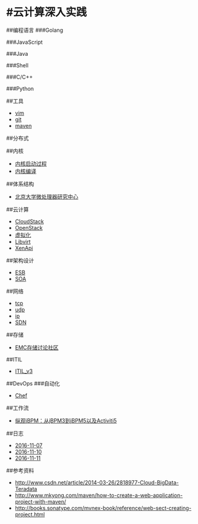 #云计算深入实践
=====

##编程语言
###Golang

###JavaScript

###Java

###Shell

###C/C++

###Python

##工具
* [vim](./vim.md)
* [git](./工具实用.md)
* [maven](./maven.md)

##分布式

##内核
* [内核启动过程](./内核启动过程.md)
* [内核编译](./内核编译.md)

##体系结构
* [北京大学微处理器研究中心](http://mprc.pku.edu.cn/index.htm)


##云计算
* [CloudStack](./cloudstack.md)
* [OpenStack](./OpenStack.md)
* [虚拟化](./虚拟化.md)
* [Libvirt](./libvirt/libvirt.md)
* [XenApi](./xen/xenapi.md)
 
##架构设计
* [ESB](./esb.md)
* [SOA](./soa.md)

##网络
* [tcp](./tcp.md)
* [udp](./udp)
* [ip](./ip)
* [SDN](./sdn.md)

##存储
* [EMC存储讨论社区](https://community.emc.com/docs/DOC-19472)

##ITIL
* [ITIL_v3](./ITIL_v3_学习.md)

##DevOps
###自动化
* [Chef](https://learnchef.opscode.com/)


##工作流
* [纵观jBPM：从jBPM3到jBPM5以及Activiti5](http://www.infoq.com/cn/articles/rh-jbpm5-activiti5)

##日志
* [2016-11-07](./2016-11-07.md)
* [2016-11-10](./2016-11-10.md)
* [2016-11-11](./2016-11-11.md)


##参考资料
- http://www.csdn.net/article/2014-03-26/2818977-Cloud-BigData-Teradata
- http://www.mkyong.com/maven/how-to-create-a-web-application-project-with-maven/
- http://books.sonatype.com/mvnex-book/reference/web-sect-creating-project.html
